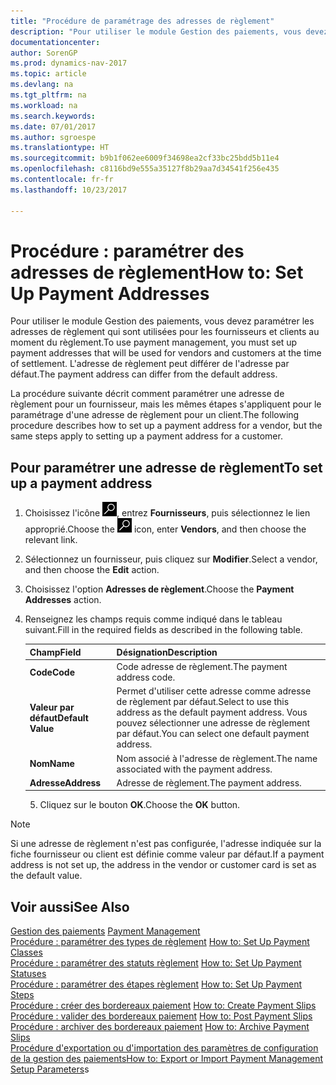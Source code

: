 ```yaml
---
title: "Procédure de paramétrage des adresses de règlement"
description: "Pour utiliser le module Gestion des paiements, vous devez paramétrer les adresses de règlement qui sont utilisées pour les fournisseurs et clients au moment du règlement. L'adresse de règlement peut différer de l'adresse par défaut."
documentationcenter: 
author: SorenGP
ms.prod: dynamics-nav-2017
ms.topic: article
ms.devlang: na
ms.tgt_pltfrm: na
ms.workload: na
ms.search.keywords: 
ms.date: 07/01/2017
ms.author: sgroespe
ms.translationtype: HT
ms.sourcegitcommit: b9b1f062ee6009f34698ea2cf33bc25bdd5b11e4
ms.openlocfilehash: c8116bd9e555a35127f8b29aa7d34541f256e435
ms.contentlocale: fr-fr
ms.lasthandoff: 10/23/2017

---
```

# <a name="how-to-set-up-payment-addresses"></a><span data-ttu-id="ce45d-104">Procédure : paramétrer des adresses de règlement</span><span class="sxs-lookup"><span data-stu-id="ce45d-104">How to: Set Up Payment Addresses</span></span>
<span data-ttu-id="ce45d-105">Pour utiliser le module Gestion des paiements, vous devez paramétrer les adresses de règlement qui sont utilisées pour les fournisseurs et clients au moment du règlement.</span><span class="sxs-lookup"><span data-stu-id="ce45d-105">To use payment management, you must set up payment addresses that will be used for vendors and customers at the time of settlement.</span></span> <span data-ttu-id="ce45d-106">L'adresse de règlement peut différer de l'adresse par défaut.</span><span class="sxs-lookup"><span data-stu-id="ce45d-106">The payment address can differ from the default address.</span></span>  

<span data-ttu-id="ce45d-107">La procédure suivante décrit comment paramétrer une adresse de règlement pour un fournisseur, mais les mêmes étapes s'appliquent pour le paramétrage d'une adresse de règlement pour un client.</span><span class="sxs-lookup"><span data-stu-id="ce45d-107">The following procedure describes how to set up a payment address for a vendor, but the same steps apply to setting up a payment address for a customer.</span></span>  

## <a name="to-set-up-a-payment-address"></a><span data-ttu-id="ce45d-108">Pour paramétrer une adresse de règlement</span><span class="sxs-lookup"><span data-stu-id="ce45d-108">To set up a payment address</span></span>  

1.  <span data-ttu-id="ce45d-109">Choisissez l'icône ![Page ou état pour la recherche](../../media/ui-search/search_small.png "Page ou état pour la recherche"), entrez **Fournisseurs**, puis sélectionnez le lien approprié.</span><span class="sxs-lookup"><span data-stu-id="ce45d-109">Choose the ![Search for Page or Report](../../media/ui-search/search_small.png "Search for Page or Report icon") icon, enter **Vendors**, and then choose the relevant link.</span></span>  
2.  <span data-ttu-id="ce45d-110">Sélectionnez un fournisseur, puis cliquez sur **Modifier**.</span><span class="sxs-lookup"><span data-stu-id="ce45d-110">Select a vendor, and then choose the **Edit** action.</span></span>  
3.  <span data-ttu-id="ce45d-111">Choisissez l'option **Adresses de règlement**.</span><span class="sxs-lookup"><span data-stu-id="ce45d-111">Choose the **Payment Addresses** action.</span></span>  
4.  <span data-ttu-id="ce45d-112">Renseignez les champs requis comme indiqué dans le tableau suivant.</span><span class="sxs-lookup"><span data-stu-id="ce45d-112">Fill in the required fields as described in the following table.</span></span>  

    |<span data-ttu-id="ce45d-113">Champ</span><span class="sxs-lookup"><span data-stu-id="ce45d-113">Field</span></span>|<span data-ttu-id="ce45d-114">Désignation</span><span class="sxs-lookup"><span data-stu-id="ce45d-114">Description</span></span>|  
    |---------------------------------|---------------------------------------|  
    |<span data-ttu-id="ce45d-115">**Code**</span><span class="sxs-lookup"><span data-stu-id="ce45d-115">**Code**</span></span>|<span data-ttu-id="ce45d-116">Code adresse de règlement.</span><span class="sxs-lookup"><span data-stu-id="ce45d-116">The payment address code.</span></span>|  
    |<span data-ttu-id="ce45d-117">**Valeur par défaut**</span><span class="sxs-lookup"><span data-stu-id="ce45d-117">**Default Value**</span></span>|<span data-ttu-id="ce45d-118">Permet d'utiliser cette adresse comme adresse de règlement par défaut.</span><span class="sxs-lookup"><span data-stu-id="ce45d-118">Select to use this address as the default payment address.</span></span> <span data-ttu-id="ce45d-119">Vous pouvez sélectionner une adresse de règlement par défaut.</span><span class="sxs-lookup"><span data-stu-id="ce45d-119">You can select one default payment address.</span></span>|  
    |<span data-ttu-id="ce45d-120">**Nom**</span><span class="sxs-lookup"><span data-stu-id="ce45d-120">**Name**</span></span>|<span data-ttu-id="ce45d-121">Nom associé à l'adresse de règlement.</span><span class="sxs-lookup"><span data-stu-id="ce45d-121">The name associated with the payment address.</span></span>|  
    |<span data-ttu-id="ce45d-122">**Adresse**</span><span class="sxs-lookup"><span data-stu-id="ce45d-122">**Address**</span></span>|<span data-ttu-id="ce45d-123">Adresse de règlement.</span><span class="sxs-lookup"><span data-stu-id="ce45d-123">The payment address.</span></span>|  

    5.  <span data-ttu-id="ce45d-124">Cliquez sur le bouton **OK**.</span><span class="sxs-lookup"><span data-stu-id="ce45d-124">Choose the **OK** button.</span></span>  

> [!NOTE]  
>  <span data-ttu-id="ce45d-125">Si une adresse de règlement n'est pas configurée, l'adresse indiquée sur la fiche fournisseur ou client est définie comme valeur par défaut.</span><span class="sxs-lookup"><span data-stu-id="ce45d-125">If a payment address is not set up, the address in the vendor or customer card is set as the default value.</span></span>  

## <a name="see-also"></a><span data-ttu-id="ce45d-126">Voir aussi</span><span class="sxs-lookup"><span data-stu-id="ce45d-126">See Also</span></span>  
 <span data-ttu-id="ce45d-127">[Gestion des paiements](payment-management.md) </span><span class="sxs-lookup"><span data-stu-id="ce45d-127">[Payment Management](payment-management.md) </span></span>  
 <span data-ttu-id="ce45d-128">[Procédure : paramétrer des types de règlement](how-to-set-up-payment-classes.md) </span><span class="sxs-lookup"><span data-stu-id="ce45d-128">[How to: Set Up Payment Classes](how-to-set-up-payment-classes.md) </span></span>  
 <span data-ttu-id="ce45d-129">[Procédure : paramétrer des statuts règlement](how-to-set-up-payment-statuses.md) </span><span class="sxs-lookup"><span data-stu-id="ce45d-129">[How to: Set Up Payment Statuses](how-to-set-up-payment-statuses.md) </span></span>  
 <span data-ttu-id="ce45d-130">[Procédure : paramétrer des étapes règlement](how-to-set-up-payment-steps.md) </span><span class="sxs-lookup"><span data-stu-id="ce45d-130">[How to: Set Up Payment Steps](how-to-set-up-payment-steps.md) </span></span>  
 <span data-ttu-id="ce45d-131">[Procédure : créer des bordereaux paiement](how-to-create-payment-slips.md) </span><span class="sxs-lookup"><span data-stu-id="ce45d-131">[How to: Create Payment Slips](how-to-create-payment-slips.md) </span></span>  
 <span data-ttu-id="ce45d-132">[Procédure : valider des bordereaux paiement](how-to-post-payment-slips.md) </span><span class="sxs-lookup"><span data-stu-id="ce45d-132">[How to: Post Payment Slips](how-to-post-payment-slips.md) </span></span>  
 <span data-ttu-id="ce45d-133">[Procédure : archiver des bordereaux paiement](how-to-archive-payment-slips.md) </span><span class="sxs-lookup"><span data-stu-id="ce45d-133">[How to: Archive Payment Slips](how-to-archive-payment-slips.md) </span></span>  
 <span data-ttu-id="ce45d-134">[Procédure d'exportation ou d'importation des paramètres de configuration de la gestion des paiements](how-to-export-or-import-payment-management-setup-parameters.md)</span><span class="sxs-lookup"><span data-stu-id="ce45d-134">[How to: Export or Import Payment Management Setup Parameters](how-to-export-or-import-payment-management-setup-parameters.md)s</span></span>

